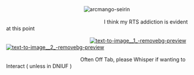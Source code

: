 
 ㅤ ㅤ ㅤ ㅤㅤ ㅤㅤ ㅤ ㅤ ㅤ ㅤ ㅤ ㅤ ![arcmango-seirin](https://github.com/user-attachments/assets/bc8fdccf-f297-4b19-a0cc-c7e2882dbd25)

ㅤ
ㅤㅤㅤㅤㅤㅤㅤㅤㅤㅤㅤㅤㅤㅤㅤㅤㅤㅤㅤ    I think my RTS addiction is evident at this point

ㅤㅤㅤㅤㅤㅤㅤㅤㅤㅤㅤㅤㅤㅤ ㅤ ㅤㅤ[![text-to-image__1_-removebg-preview](https://github.com/user-attachments/assets/6e90e002-9ec6-44fb-ab25-01086fae8d63)](https://guns.lol/helterspider)    [![text-to-image__2_-removebg-preview](https://github.com/user-attachments/assets/78687b74-df08-4f57-9c90-cdfac16ac7f4)](https://retrospring.net/@AMERiCAN0)


ㅤㅤㅤㅤㅤ ㅤㅤㅤㅤㅤㅤㅤㅤㅤ ㅤOften Off Tab,  please Whisper if wanting to Interact  ( unless in DNIUF )

ㅤㅤㅤㅤㅤㅤㅤㅤㅤㅤㅤㅤㅤㅤㅤ
